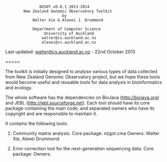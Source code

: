                    NZGOT v0.0.1 2013-2014
            New Zealand Genomic Observatory Toolkit
                             by
                Walter Xie & Alexei J. Drummond

                Department of Computer Science
                     University of Auckland
                    walter@cs.auckland.ac.nz
                    alexei@cs.auckland.ac.nz

Last updated: walter@cs.auckland.ac.nz - 22nd October 2013


=====

The toolkit is initially designed to analyse various types of data collected from 
New Zealand Genomic Observatory project, but we hope these tools would become useful
and reusable tools for data analysis in bioinformatics and ecology.

The whole software has the dependencies on BioJava (http://biojava.org) and 
JEBL (http://jebl.sourceforge.net). Each tool should have its core package containing 
the main code, and separated owners who have its copyright and are responsible to
maintain it. 

It contains the following tools:

1) Community matrix analysis.
Core package: nzgot.cma
Owners: Walter Xie, Alexei Drummond

2) Error correction tool for the next-generation sequencing data.
Core package: 
Owners: 








